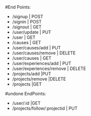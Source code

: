 #End Points:

- /signup | POST
- /signin | POST
- /signout | GET
- /user/update | PUT
- /user | GET
- /causes | GET
- /user/causes/add | PUT
- /user/causes/remove | DELETE
- /user/causes | GET
- /user/experiences/add | PUT
- /user/experiences/remove | DELETE
- /projects/add |PUT
- /projects/remove |DELETE
- /projects   |GET

#undone EndPoints:

- /user/:id |GET
- /projects/follow/:projectid | PUT